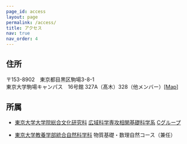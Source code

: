 ```yaml
---
page_id: access
layout: page
permalink: /access/
title: アクセス
nav: true
nav_order: 4
---
```


## 住所

〒153-8902　東京都目黒区駒場3-8-1  
東京大学駒場キャンパス　16号館  327A（髙木）328（他メンバー）[[Map]](https://maps.app.goo.gl/LVNEBMv9CXopciVG6)

## 所属

- [東京大学大学院総合文化研究科](https://www.c.u-tokyo.ac.jp/) [広域科学専攻相関基礎科学系](http://www.dbs.c.u-tokyo.ac.jp/) [Cグループ](http://www.dbs.c.u-tokyo.ac.jp/general/group_c.html)

- [東京大学教養学部統合自然科学科](https://www.integrated.c.u-tokyo.ac.jp/) 物質基礎・数理自然コース（兼任）